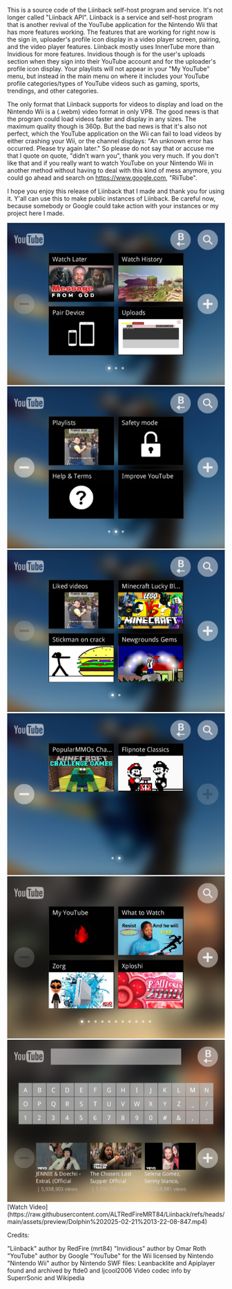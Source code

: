 This is a source code of the Liinback self-host program and service. It's not longer called "Liinback API".
Liinback is a service and self-host program that is another revival of the YouTube application for the Nintendo Wii that has more features working.
The features that are working for right now is the sign in, uploader's profile icon display in a video player screen, pairing, and the video player features.
Liinback mostly uses InnerTube more than Invidious for more features. Invidious though is for the user's uploads section when they sign into their YouTube account and for the uploader's profile icon display.
Your playlists will not appear in your "My YouTube" menu, but instead in the main menu on where it includes your YouTube profile categories/types of YouTube videos such as gaming, sports, trendings, and other categories.

The only format that Liinback supports for videos to display and load on the Nintendo Wii is a (.webm) video format in only VP8. The good news is that the program could load videos faster and display in any sizes.
The maximum quality though is 360p. But the bad news is that it's also not perfect, which the YouTube application on the Wii can fail to load videos by either crashing your Wii, or the channel displays:
"An unknown error has occurred. Please try again later." So please do not say that or accuse me that I quote on quote, "didn't warn you", thank you very much. If you don't like that and if you really want to watch YouTube
on your Nintendo Wii in another method without having to deal with this kind of mess anymore, you could go ahead and search on https://www.google.com, "RiiTube".

I hope you enjoy this release of Liinback that I made and thank you for using it. Y'all can use this to make public instances of Liinback. Be careful now, because somebody or Google could take action with your instances or my
project here I made.

<img src="./images/preview/HCXEWB_2025-02-21_13-16-49.png"/>
<img src="./images/preview/HCXEWB_2025-02-21_13-17-04.png"/>
<img src="./images/preview/HCXEWB_2025-02-21_13-17-30.png"/>
<img src="./images/preview/HCXEWB_2025-02-21_13-17-42.png"/>
<img src="./images/preview/HCXEWB_2025-02-21_13-25-31.png"/>
<img src="./images/preview/HCXEWB_2025-02-21_13-25-55.png"/>
[Watch Video](https://raw.githubusercontent.com/ALTRedFireMRT84/Liinback/refs/heads/main/assets/preview/Dolphin%202025-02-21%2013-22-08-847.mp4)

Credits:

"Liinback" author by RedFire (mrt84)
"Invidious" author by Omar Roth
"YouTube" author by Google
"YouTube" for the Wii licensed by Nintendo
"Nintendo Wii" author by Nintendo
SWF files: Leanbacklite and Apiplayer found and archived by ftde0 and ljcool2006
Video codec info by SuperrSonic and Wikipedia
